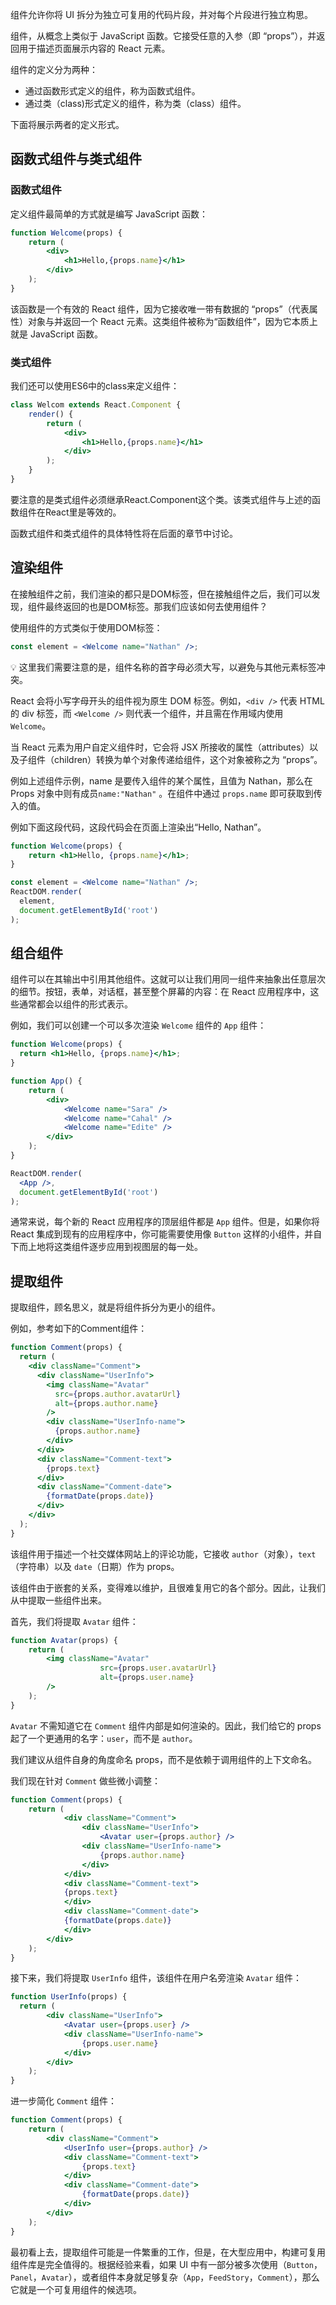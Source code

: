 
组件允许你将 UI 拆分为独立可复用的代码片段，并对每个片段进行独立构思。

组件，从概念上类似于 JavaScript 函数。它接受任意的入参（即 “props”），并返回用于描述页面展示内容的 React 元素。

组件的定义分为两种：

- 通过函数形式定义的组件，称为函数式组件。
- 通过类（class)形式定义的组件，称为类（class）组件。

下面将展示两者的定义形式。

## 函数式组件与类式组件

### 函数式组件

定义组件最简单的方式就是编写 JavaScript 函数：

```jsx
function Welcome(props) {
	return (
		<div>
			<h1>Hello,{props.name}</h1>
		</div>
	);
}
```

该函数是一个有效的 React 组件，因为它接收唯一带有数据的 “props”（代表属性）对象与并返回一个 React 元素。这类组件被称为“函数组件”，因为它本质上就是 JavaScript 函数。

### 类式组件

我们还可以使用ES6中的class来定义组件：

```jsx
class Welcom extends React.Component {
	render() {
		return (
			<div>
				<h1>Hello,{props.name}</h1>
			</div>
		);
	}
}
```

要注意的是类式组件必须继承React.Component这个类。该类式组件与上述的函数组件在React里是等效的。

函数式组件和类式组件的具体特性将在后面的章节中讨论。

## 渲染组件

在接触组件之前，我们渲染的都只是DOM标签，但在接触组件之后，我们可以发现，组件最终返回的也是DOM标签。那我们应该如何去使用组件？

使用组件的方式类似于使用DOM标签：

```jsx
const element = <Welcome name="Nathan" />;
```


💡 这里我们需要注意的是，组件名称的首字母必须大写，以避免与其他元素标签冲突。

React 会将小写字母开头的组件视为原生 DOM 标签。例如，`<div />` 代表 HTML 的 div 标签，而 `<Welcome />` 则代表一个组件，并且需在作用域内使用 `Welcome`。

当 React 元素为用户自定义组件时，它会将 JSX 所接收的属性（attributes）以及子组件（children）转换为单个对象传递给组件，这个对象被称之为 “props”。

例如上述组件示例，name 是要传入组件的某个属性，且值为 Nathan，那么在 Props 对象中则有成员`name:"Nathan"` 。在组件中通过 `props.name` 即可获取到传入的值。

例如下面这段代码，这段代码会在页面上渲染出“Hello, Nathan”。

```jsx
function Welcome(props) {
	return <h1>Hello, {props.name}</h1>;
}

const element = <Welcome name="Nathan" />;
ReactDOM.render(
  element,
  document.getElementById('root')
);
```

## 组合组件

组件可以在其输出中引用其他组件。这就可以让我们用同一组件来抽象出任意层次的细节。按钮，表单，对话框，甚至整个屏幕的内容：在 React 应用程序中，这些通常都会以组件的形式表示。

例如，我们可以创建一个可以多次渲染 `Welcome` 组件的 `App` 组件：

```jsx
function Welcome(props) {
  return <h1>Hello, {props.name}</h1>;
}

function App() {
	return (
		<div>
			<Welcome name="Sara" />
			<Welcome name="Cahal" />
			<Welcome name="Edite" />
		</div>
	);
}

ReactDOM.render(
  <App />,
  document.getElementById('root')
);
```

通常来说，每个新的 React 应用程序的顶层组件都是 `App` 组件。但是，如果你将 React 集成到现有的应用程序中，你可能需要使用像 `Button` 这样的小组件，并自下而上地将这类组件逐步应用到视图层的每一处。

## 提取组件

提取组件，顾名思义，就是将组件拆分为更小的组件。

例如，参考如下的Comment组件：

```jsx
function Comment(props) {
  return (
    <div className="Comment">
      <div className="UserInfo">
        <img className="Avatar"
          src={props.author.avatarUrl}
          alt={props.author.name}
        />
        <div className="UserInfo-name">
          {props.author.name}
        </div>
      </div>
      <div className="Comment-text">
        {props.text}
      </div>
      <div className="Comment-date">
        {formatDate(props.date)}
      </div>
    </div>
  );
}
```

该组件用于描述一个社交媒体网站上的评论功能，它接收 `author`（对象），`text` （字符串）以及 `date`（日期）作为 props。

该组件由于嵌套的关系，变得难以维护，且很难复用它的各个部分。因此，让我们从中提取一些组件出来。

首先，我们将提取 `Avatar` 组件：

```jsx
function Avatar(props) {
	return (
		<img className="Avatar"
					src={props.user.avatarUrl}
					alt={props.user.name}
		/>
	);
}
```

`Avatar` 不需知道它在 `Comment` 组件内部是如何渲染的。因此，我们给它的 props 起了一个更通用的名字：`user`，而不是 `author`。

我们建议从组件自身的角度命名 props，而不是依赖于调用组件的上下文命名。

我们现在针对 `Comment` 做些微小调整：

```jsx
function Comment(props) {
	return (
			<div className="Comment">
				<div className="UserInfo">
					<Avatar user={props.author} />
				<div className="UserInfo-name">
					{props.author.name}
				</div>
			</div>
			<div className="Comment-text">
			{props.text}
			</div>
			<div className="Comment-date">
			{formatDate(props.date)}
			</div>
		</div>
	);
}
```

接下来，我们将提取 `UserInfo` 组件，该组件在用户名旁渲染 `Avatar` 组件：

```jsx
function UserInfo(props) {
  return (
		<div className="UserInfo">
			<Avatar user={props.user} />
			<div className="UserInfo-name">
				{props.user.name}
			</div>
		</div>
	);
}
```

进一步简化 `Comment` 组件：

```jsx
function Comment(props) {
	return (
		<div className="Comment">
			<UserInfo user={props.author} />
			<div className="Comment-text">
				{props.text}
			</div>
			<div className="Comment-date">
				{formatDate(props.date)}
			</div>
		</div>
	);
}
```

最初看上去，提取组件可能是一件繁重的工作，但是，在大型应用中，构建可复用组件库是完全值得的。根据经验来看，如果 UI 中有一部分被多次使用（`Button`，`Panel`，`Avatar`），或者组件本身就足够复杂（`App`，`FeedStory`，`Comment`），那么它就是一个可复用组件的候选项。